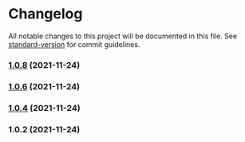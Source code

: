 # Changelog

All notable changes to this project will be documented in this file. See [standard-version](https://github.com/conventional-changelog/standard-version) for commit guidelines.

### [1.0.8](https://github.com/Koatty/koatty_proto/compare/v1.0.6...v1.0.8) (2021-11-24)

### [1.0.6](https://github.com/Koatty/koatty_proto/compare/v1.0.4...v1.0.6) (2021-11-24)

### [1.0.4](https://github.com/Koatty/koatty_proto/compare/v1.0.2...v1.0.4) (2021-11-24)

### 1.0.2 (2021-11-24)
